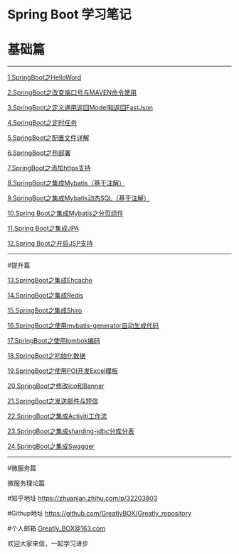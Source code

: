 # Spring Boot 学习笔记

# 基础篇
***
[1.SpringBoot之HelloWord](https://zhuanlan.zhihu.com/p/32196585)

[2.SpringBoot之改变端口号与MAVEN命令使用](https://zhuanlan.zhihu.com/p/32203655)

[3.SpringBoot之定义通用返回Model和返回FastJson](https://zhuanlan.zhihu.com/p/32339266)

[4.SpringBoot之定时任务](https://zhuanlan.zhihu.com/p/32364710)

[5.SpringBoot之配置文件详解](https://zhuanlan.zhihu.com/p/32366264)

[6.SpringBoot之热部署](https://zhuanlan.zhihu.com/p/32419115)

[7.SpringBoot之添加https支持](https://zhuanlan.zhihu.com/p/32545108)

[8.SpringBoot之集成Mybatis（基于注解）](https://zhuanlan.zhihu.com/p/32549804)

[9.SpringBoot之集成Mybatis动态SQL（基于注解）](https://zhuanlan.zhihu.com/p/32754570)

[10.Spring Boot之集成Mybatis之分页组件](https://zhuanlan.zhihu.com/p/32786544)

[11.Spring Boot之集成JPA](https://zhuanlan.zhihu.com/p/32846967)

[12.Spring Boot之开启JSP支持](https://zhuanlan.zhihu.com/p/33155755)


***


#提升篇



[13.SpringBoot之集成Ehcache](https://zhuanlan.zhihu.com/p/33156752)

[14.SpringBoot之集成Redis](https://zhuanlan.zhihu.com/p/36832424)

[15.SpringBoot之集成Shiro]()

[16.SpringBoot之使用mybatis-generator自动生成代码]()

[17.SpringBoot之使用lombok编码]()

[18.SpringBoot之初始化数据]()

[19.SpringBoot之使用POI开发Excel模板]()

[20.SpringBoot之修改ico和Banner]()

[21.SpringBoot之发送邮件与短信]()

[22.SpringBoot之集成Activiti工作流]()

[23.SpringBoot之集成sharding-jdbc分库分表]()

[24.SpringBoot之集成Swagger]()



***

#微服务篇



[](https://zhuanlan.zhihu.com/p/32788090)微服务理论篇





#知乎地址
https://zhuanlan.zhihu.com/p/32203803

#Githup地址
https://github.com/GreatlyBOX/Greatly_repository

#个人邮箱
Greatly_BOX@163.com


欢迎大家来信，一起学习进步
